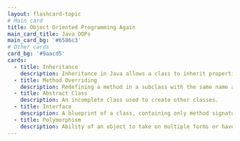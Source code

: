 ```yaml
---
layout: flashcard-topic
# Main card
title: Object Oriented Programming Again
main_card_title: Java OOPs
main_card_bg: '#6586c3'
# Other cards
card_bg: '#9aacd5'
cards:
  - title: Inheritance
    description: Inheritance in Java allows a class to inherit properties and methods from its parent class.
  - title: Method Overriding
    description: Redefining a method in a subclass with the same name and signature as in its superclass.
  - title: Abstract Class
    description: An incomplete class used to create other classes.
  - title: Interface
    description: A blueprint of a class, containing only method signatures and constants.
  - title: Polymorphism
    description: Ability of an object to take on multiple forms or have multiple behaviors.
---
```

